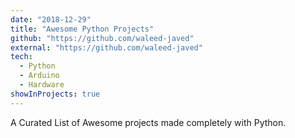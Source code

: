 ```yaml
---
date: "2018-12-29"
title: "Awesome Python Projects"
github: "https://github.com/waleed-javed"
external: "https://github.com/waleed-javed"
tech:
  - Python
  - Arduino
  - Hardware
showInProjects: true
---
```


A Curated List of Awesome projects made completely with Python.
